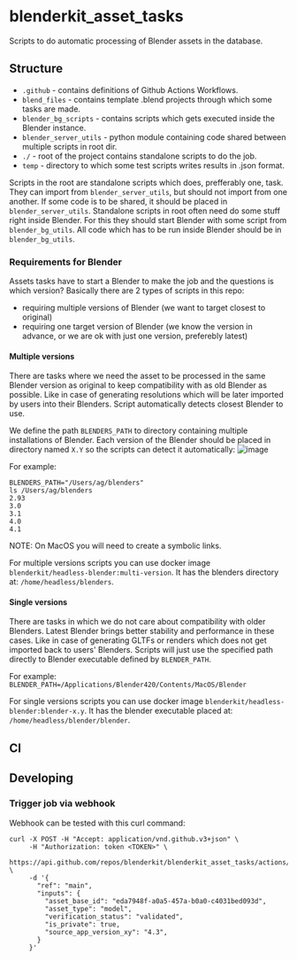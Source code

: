 # blenderkit_asset_tasks
Scripts to do automatic processing of Blender assets in the database.

## Structure

- `.github` - contains definitions of Github Actions Workflows.
- `blend_files` - contains template .blend projects through which some tasks are made.
- `blender_bg_scripts` - contains scripts which gets executed inside the Blender instance.
- `blender_server_utils` - python module containing code shared between multiple scripts in root dir.
- `./` - root of the project contains standalone scripts to do the job.
- `temp` - directory to which some test scripts writes results in .json format.

Scripts in the root are standalone scripts which does, prefferably one, task.
They can import from `blender_server_utils`, but should not import from one another.
If some code is to be shared, it should be placed in `blender_server_utils`.
Standalone scripts in root often need do some stuff right inside Blender.
For this they should start Blender with some script from `blender_bg_utils`.
All code which has to be run inside Blender should be in `blender_bg_utils`.

### Requirements for Blender

Assets tasks have to start a Blender to make the job and the questions is which version?
Basically there are 2 types of scripts in this repo:
- requiring multiple versions of Blender (we want to target closest to original)
- requiring one target version of Blender (we know the version in advance, or we are ok with just one version, preferebly latest)

#### Multiple versions
There are tasks where we need the asset to be processed in the same Blender version as original to keep compatibility with as old Blender as possible.
Like in case of generating resolutions which will be later imported by users into their Blenders.
Script automatically detects closest Blender to use.

We define the path `BLENDERS_PATH` to directory containing multiple installations of Blender.
Each version of the Blender should be placed in directory named `X.Y` so the scripts can detect it automatically:
![image](https://user-images.githubusercontent.com/6907354/203579508-952ba12e-6a83-49dd-bca2-b3d33dd1ad36.png)

For example:

```
BLENDERS_PATH="/Users/ag/blenders"
ls /Users/ag/blenders
2.93
3.0
3.1
4.0
4.1
```

NOTE: On MacOS you will need to create a symbolic links.

For multiple versions scripts you can use docker image `blenderkit/headless-blender:multi-version`.
It has the blenders directory at: `/home/headless/blenders`.

#### Single versions
There are tasks in which we do not care about compatibility with older Blenders.
Latest Blender brings better stability and performance in these cases.
Like in case of generating GLTFs or renders which does not get imported back to users' Blenders.
Scripts will just use the specified path directly to Blender executable defined by `BLENDER_PATH`.

For example: `BLENDER_PATH=/Applications/Blender420/Contents/MacOS/Blender`

For single versions scripts you can use docker image `blenderkit/headless-blender:blender-x.y`.
It has the blender executable placed at: `/home/headless/blender/blender`.

## CI

## Developing

### Trigger job via webhook

Webhook can be tested with this curl command:

```
curl -X POST -H "Accept: application/vnd.github.v3+json" \
     -H "Authorization: token <TOKEN>" \
     https://api.github.com/repos/blenderkit/blenderkit_asset_tasks/actions/workflows/webhook_process_asset.yml/dispatches \
     -d '{
       "ref": "main",
       "inputs": {
         "asset_base_id": "eda7948f-a0a5-457a-b0a0-c4031bed093d",
         "asset_type": "model",
         "verification_status": "validated",
         "is_private": true,
         "source_app_version_xy": "4.3",
       }
     }'
```
